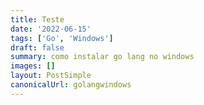 ```yaml
---
title: Teste
date: '2022-06-15'
tags: ['Go', 'Windows']
draft: false
summary: como instalar go lang no windows
images: []
layout: PostSimple
canonicalUrl: golangwindows
---
```

